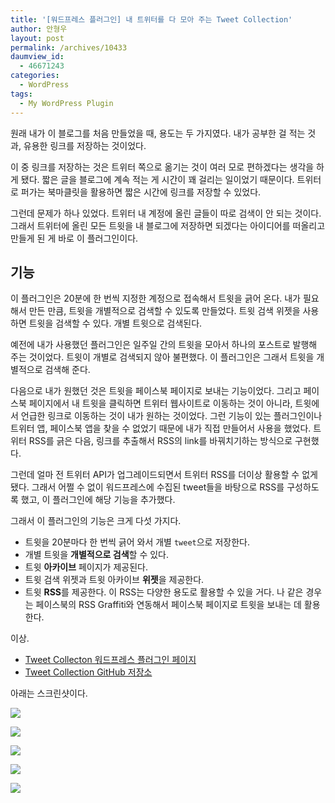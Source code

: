 ```yaml
---
title: '[워드프레스 플러그인] 내 트위터를 다 모아 주는 Tweet Collection'
author: 안형우
layout: post
permalink: /archives/10433
daumview_id:
  - 46671243
categories:
  - WordPress
tags:
  - My WordPress Plugin
---
```

원래 내가 이 블로그를 처음 만들었을 때, 용도는 두 가지였다. 내가 공부한 걸 적는 것과, 유용한 링크를 저장하는 것이었다.

이 중 링크를 저장하는 것은 트위터 쪽으로 옮기는 것이 여러 모로 편하겠다는 생각을 하게 됐다. 짧은 글을 블로그에 계속 적는 게 시간이 꽤 걸리는 일이었기 때문이다. 트위터로 퍼가는 북마클릿을 활용하면 짧은 시간에 링크를 저장할 수 있었다.

그런데 문제가 하나 있었다. 트위터 내 계정에 올린 글들이 따로 검색이 안 되는 것이다. 그래서 트위터에 올린 모든 트윗을 내 블로그에 저장하면 되겠다는 아이디어를 떠올리고 만들게 된 게 바로 이 플러그인이다.

## 기능

이 플러그인은 20분에 한 번씩 지정한 계정으로 접속해서 트윗을 긁어 온다. 내가 필요해서 만든 만큼, 트윗을 개별적으로 검색할 수 있도록 만들었다. 트윗 검색 위젯을 사용하면 트윗을 검색할 수 있다. 개별 트윗으로 검색된다.

예전에 내가 사용했던 플러그인은 일주일 간의 트윗을 모아서 하나의 포스트로 발행해 주는 것이었다. 트윗이 개별로 검색되지 않아 불편했다. 이 플러그인은 그래서 트윗을 개별적으로 검색해 준다.

다음으로 내가 원했던 것은 트윗을 페이스북 페이지로 보내는 기능이었다. 그리고 페이스북 페이지에서 내 트윗을 클릭하면 트위터 웹사이트로 이동하는 것이 아니라, 트윗에서 언급한 링크로 이동하는 것이 내가 원하는 것이었다. 그런 기능이 있는 플러그인이나 트위터 앱, 페이스북 앱을 찾을 수 없었기 때문에 내가 직접 만들어서 사용을 했었다. 트위터 RSS를 긁은 다음, 링크를 추출해서 RSS의 link를 바꿔치기하는 방식으로 구현했다.

그런데 얼마 전 트위터 API가 업그레이드되면서 트위터 RSS를 더이상 활용할 수 없게 됐다. 그래서 어쩔 수 없이 워드프레스에 수집된 tweet들을 바탕으로 RSS를 구성하도록 했고, 이 플러그인에 해당 기능을 추가했다.

그래서 이 플러그인의 기능은 크게 다섯 가지다.

*   트윗을 20분마다 한 번씩 긁어 와서 개별 `tweet`으로 저장한다.
*   개별 트윗을 **개별적으로 검색**할 수 있다.
*   트윗 **아카이브** 페이지가 제공된다.
*   트윗 검색 위젯과 트윗 아카이브 **위젯**을 제공한다.
*   트윗 **RSS**를 제공한다. 이 RSS는 다양한 용도로 활용할 수 있을 거다. 나 같은 경우는 페이스북의 RSS Graffiti와 연동해서 페이스북 페이지로 트윗을 보내는 데 활용한다.

이상.

*   [Tweet Collecton 워드프레스 플러그인 페이지][1]
*   [Tweet Collection GitHub 저장소][2]

아래는 스크린샷이다.

![][3]

![][4]

![][5]

![][6]

![][7]

 [1]: http://wordpress.org/plugins/tweet-collection/
 [2]: https://github.com/mytory/tweet-collection
 [3]: http://mytory.net/uploads/legacy/tweet-collection/screenshot-1.png
 [4]: http://mytory.net/uploads/legacy/tweet-collection/screenshot-2.png
 [5]: http://mytory.net/uploads/legacy/tweet-collection/screenshot-3.png
 [6]: http://mytory.net/uploads/legacy/tweet-collection/screenshot-4.png
 [7]: http://mytory.net/uploads/legacy/tweet-collection/screenshot-5.png